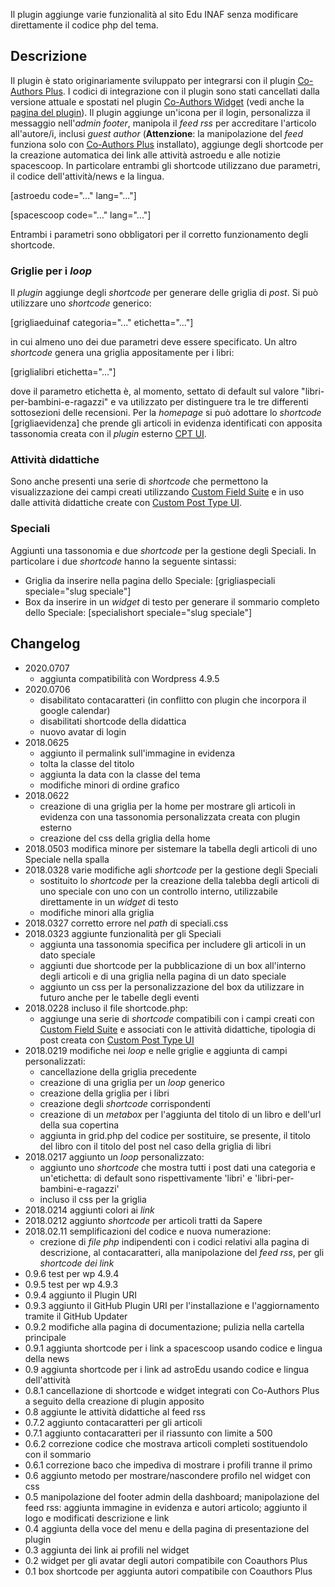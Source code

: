 Il plugin aggiunge varie funzionalità al sito Edu INAF senza modificare direttamente il codice php del tema.

## Descrizione

Il plugin è stato originariamente sviluppato per integrarsi con il plugin [Co-Authors Plus](https://wordpress.org/plugins/co-authors-plus/). I codici di integrazione con il plugin sono stati cancellati dalla versione attuale e spostati nel plugin [Co-Authors Widget](https://wordpress.org/plugins/widget-for-co-authors/) (vedi anche la [pagina del plugin](https://ulaulaman.github.io/widget-for-co-authors/)).
Il plugin aggiunge un'icona per il login, personalizza il messaggio nell'*admin footer*, manipola il *feed rss* per accreditare l'articolo all'autore/i, inclusi *guest author* (**Attenzione**: la manipolazione del *feed* funziona solo con [Co-Authors Plus](https://wordpress.org/plugins/co-authors-plus/) installato), aggiunge degli shortcode per la creazione automatica dei link alle attività astroedu e alle notizie spacescoop. In particolare entrambi gli shortcode utilizzano due parametri, il codice dell'attività/news e la lingua.

[astroedu code="..." lang="..."]

[spacescoop code="..." lang="..."]

Entrambi i parametri sono obbligatori per il corretto funzionamento degli shortcode.

### Griglie per i *loop*

Il *plugin* aggiunge degli *shortcode* per generare delle griglia di *post*. Si può utilizzare uno *shortcode* generico:

[grigliaeduinaf categoria="..." etichetta="..."]

in cui almeno uno dei due parametri deve essere specificato.
Un altro *shortcode* genera una griglia appositamente per i libri:

[griglialibri etichetta="..."]

dove il parametro etichetta è, al momento, settato di default sul valore "libri-per-bambini-e-ragazzi" e va utilizzato per distinguere tra le tre differenti sottosezioni delle recensioni.
Per la *homepage* si può adottare lo *shortcode* [grigliaevidenza] che prende gli articoli in evidenza identificati con apposita tassonomia creata con il *plugin* esterno [CPT UI](https://wordpress.org/plugins/custom-post-type-ui/).

### Attività didattiche

Sono anche presenti una serie di *shortcode* che permettono la visualizzazione dei campi creati utilizzando [Custom Field Suite](https://wordpress.org/plugins/custom-field-suite/) e in uso dalle attività didattiche create con [Custom Post Type UI](https://wordpress.org/plugins/custom-post-type-ui/).

### Speciali

Aggiunti una tassonomia e due *shortcode* per la gestione degli Speciali. In particolare i due *shortcode* hanno la seguente sintassi:

* Griglia da inserire nella pagina dello Speciale: [grigliaspeciali speciale="slug speciale"]
* Box da inserire in un *widget* di testo per generare il sommario completo dello Speciale: [specialishort speciale="slug speciale"]

## Changelog
* 2020.0707
  * aggiunta compatibilità con Wordpress 4.9.5
* 2020.0706
  * disabilitato contacaratteri (in conflitto con plugin che incorpora il google calendar)
  * disabilitati shortcode della didattica
  * nuovo avatar di login
* 2018.0625
  * aggiunto il permalink sull'immagine in evidenza
  * tolta la classe del titolo
  * aggiunta la data con la classe del tema
  * modifiche minori di ordine grafico
* 2018.0622
  * creazione di una griglia per la home per mostrare gli articoli in evidenza con una tassonomia personalizzata creata con plugin esterno
  * creazione del css della griglia della home
* 2018.0503 modifica minore per sistemare la tabella degli articoli di uno Speciale nella spalla
* 2018.0328 varie modifiche agli *shortcode* per la gestione degli Speciali
  * sostituito lo *shortcode* per la creazione della talebba degli articoli di uno speciale con uno con un controllo interno, utilizzabile direttamente in un *widget* di testo
  * modifiche minori alla griglia
* 2018.0327 corretto errore nel *path* di speciali.css
* 2018.0323 aggiunte funzionalità per gli Speciali
  * aggiunta una tassonomia specifica per includere gli articoli in un dato speciale
  * aggiunti due shortcode per la pubblicazione di un box all'interno degli articoli e di una griglia nella pagina di un dato speciale
  * aggiunto un css per la personalizzazione del box da utilizzare in futuro anche per le tabelle degli eventi
* 2018.0228 incluso il file shortcode.php:
  * aggiunge una serie di *shortcode* compatibili con i campi creati con [Custom Field Suite](https://wordpress.org/plugins/custom-field-suite/) e associati con le attività didattiche, tipologia di post creata con [Custom Post Type UI](https://wordpress.org/plugins/custom-post-type-ui/)
* 2018.0219 modifiche nei *loop* e nelle griglie e aggiunta di campi personalizzati:
  * cancellazione della griglia precedente
  * creazione di una griglia per un *loop* generico
  * creazione della griglia per i libri
  * creazione degli *shortcode* corrispondenti
  * creazione di un *metabox* per l'aggiunta del titolo di un libro e dell'url della sua copertina
  * aggiunta in grid.php del codice per sostituire, se presente, il titolo del libro con il titolo del post nel caso della griglia di libri
* 2018.0217 aggiunto un *loop* personalizzato:
  * aggiunto uno *shortcode* che mostra tutti i post dati una categoria e un'etichetta: di default sono rispettivamente 'libri' e 'libri-per-bambini-e-ragazzi'
  * incluso il css per la griglia
* 2018.0214 aggiunti colori ai *link*
* 2018.0212 aggiunto *shortcode* per articoli tratti da Sapere
* 2018.02.11 semplificazioni del codice e nuova numerazione:
  * crezione di *file php* indipendenti con i codici relativi alla pagina di descrizione, al contacaratteri, alla manipolazione del *feed rss*, per gli *shortcode dei link*
* 0.9.6 test per wp 4.9.4
* 0.9.5 test per wp 4.9.3
* 0.9.4 aggiunto il Plugin URI
* 0.9.3 aggiunto il GitHub Plugin URI per l'installazione e l'aggiornamento tramite il GitHub Updater
* 0.9.2 modifiche alla pagina di documentazione; pulizia nella cartella principale
* 0.9.1 aggiunta shortcode per i link a spacescoop usando codice e lingua della news
* 0.9 aggiunta shortcode per i link ad astroEdu usando codice e lingua dell'attività
* 0.8.1 cancellazione di shortcode e widget integrati con Co-Authors Plus a seguito della creazione di plugin apposito
* 0.8 aggiunte le attività didattiche al feed rss
* 0.7.2 aggiunto contacaratteri per gli articoli
* 0.7.1 aggiunto contacaratteri per il riassunto con limite a 500
* 0.6.2 correzione codice che mostrava articoli completi sostituendolo con il sommario
* 0.6.1 correzione baco che impediva di mostrare i profili tranne il primo
* 0.6 aggiunto metodo per mostrare/nascondere profilo nel widget con css
* 0.5 manipolazione del footer admin della dashboard; manipolazione del feed rss: aggiunta immagine in evidenza e autori articolo; aggiunto il logo e modificati descrizione e link
* 0.4 aggiunta della voce del menu e della pagina di presentazione del plugin
* 0.3 aggiunta dei link ai profili nel widget
* 0.2 widget per gli avatar degli autori compatibile con Coauthors Plus
* 0.1 box shortcode per aggiunta autori compatibile con Coauthors Plus
